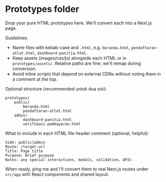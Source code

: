 # Prototypes folder

Drop your pure HTML prototypes here. We'll convert each into a Next.js page.

Guidelines:

- Name files with kebab-case and `.html`, e.g. `beranda.html`, `pendaftaran-atlet.html`, `dashboard-panitia.html`.
- Keep assets (images/css/js) alongside each HTML or in `prototypes/assets/`. Relative paths are fine; we'll remap during conversion.
- Avoid inline scripts that depend on external CDNs without noting them in a comment at the top.

Optional structure (recommended untuk dua sisi):

```text
prototypes/
	public/
		beranda.html
		pendaftaran-atlet.html
	admin/
		dashboard-panitia.html
		verifikasi-pembayaran.html
```

What to include in each HTML file header comment (optional, helpful):

```text
Side: public|admin
Route: /target-url
Title: Page title
Purpose: Brief purpose
Notes: any special interactions, modals, validation, APIs
```

When ready, ping me and I'll convert them to real Next.js routes under `src/app` with React components and shared layout.
